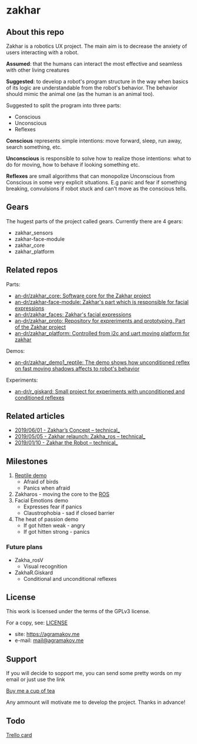 # zakhar

## About this repo

Zakhar is a robotics UX project. The main aim is to decrease the anxiety of users interacting with a robot.

**Assumed**: that the humans can interact the most effective and seamless with other living creatures

**Suggested**: to develop a robot's program structure in the way when basics of its logic are understandable from the robot's behavior. The behavior should mimic the animal one (as the human is an animal too).

Suggested to split the program into three parts:

- Conscious
- Unconscious
- Reflexes

**Conscious** represents simple intentions: move forward, sleep, run away, search something, etc.

**Unconscious** is responsible to solve how to realize those intentions: what to do for moving, how to behave if looking something etc.

**Reflexes** are small algorithms that can monopolize Unconscious from Conscious in some very explicit situations. E.g panic and fear if something breaking, convulsions if robot stuck and can't move as the conscious tells.

## Gears

The hugest parts of the project called gears. Currently there are 4 gears:
- zakhar_sensors
- zakhar-face-module
- zakhar_core
- zakhar_platform

## Related repos

Parts:

- [an-dr/zakhar_core: Software core for the Zakhar project](https://github.com/an-dr/zakhar_core)
- [an-dr/zakhar-face-module: Zakhar's part which is responsible for facial expressions](https://github.com/an-dr/zakhar-face-module)
- [an-dr/zakhar_faces: Zakhar's facial expressions](https://github.com/an-dr/zakhar_faces)
- [an-dr/zakhar_proto: Repository for expreriments and prototyping. Part of the Zakhar project](https://github.com/an-dr/zakhar_proto)
- [an-dr/zakhar_platform: Controlled from i2c and uart moving platform for zakhar](https://github.com/an-dr/zakhar_platform)

Demos:

- [an-dr/zakhar_demo1_reptile: The demo shows how unconditioned reflex on fast moving shadows affects to robot's behavior](https://github.com/an-dr/zakhar_demo1_reptile)

Experiments:

- [an-dr/r_giskard: Small project for experiments with unconditioned and conditioned reflexes](https://github.com/an-dr/r_giskard)

## Related articles

- [2019/06/01 - Zakhar’s Concept – technical_](https://blog.agramakov.me/2019/06/01/zakhars-concept/)
- [2019/05/05 - Zakhar relaunch: Zakha_ros – technical_](https://blog.agramakov.me/2019/05/05/zakhar-relaunch-zakha_ros/)
- [2019/01/10 - Zakhar the Robot – technical_](https://blog.agramakov.me/2019/01/10/zakhar-the-robot/)

## Milestones

1. [Reptile demo](https://github.com/an-dr/zakhar/releases/tag/reptile_demo)
    - Afraid of birds
    - Panics when afraid
2. Zakharos - moving the core to the [ROS](https://www.ros.org/)
3. Facial Emotions demo
    - Expresses fear if panics
    - Claustrophobia - sad if closed barrier
4. The heat of passion demo
    - If got hitten weak - angry
    - If got hitten strong - panics

### Future plans

- Zakha_rosV
    - Visual recognition
- ZakhaR.Giskard
    - Conditional and unconditional reflexes

## License

This work is licensed under the terms of the GPLv3 license.

For a copy, see: [LICENSE](LICENSE)

- site:    https://agramakov.me
- e-mail:  mail@agramakov.me

## Support

If you will decide to sopport me, you can send some pretty words on my email or just use the link

[Buy me a cup of tea](https://paypal.me/4ndr/1eur)

Any ammount will motivate me to develop the project. Thanks in advance!

## Todo

[Trello card](https://trello.com/c/bzF5YFop/3-zakhar)
